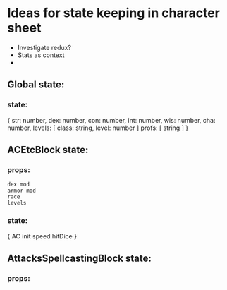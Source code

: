# Ideas for state keeping in character sheet

* Investigate redux?
* Stats as context
* 

## Global state:
### state:
{
    str: number,
    dex: number,
    con: number,
    int: number,
    wis: number,
    cha: number,
    levels: [
        class: string,
        level: number
    ]
    profs: [ string ]
}

## ACEtcBlock state:

### props:
    dex mod
    armor mod
    race
    levels

### state:

{
    AC
    init
    speed
    hitDice
}

## AttacksSpellcastingBlock state:

### props:

